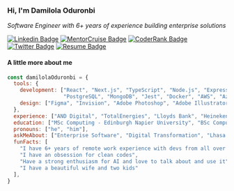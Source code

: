 ### Hi, I'm Damilola Oduronbi
*Software Engineer with 6+ years of experience building enterprise solutions*

[![Linkedin Badge](https://img.shields.io/badge/-LinkedIn-blue)](https://www.linkedin.com/in/doduronbi/)
[![MentorCruise Badge](https://img.shields.io/badge/-MentorCruise-%236C3DFD)](https://mentorcruise.com/mentor/DamilolaOduronbi/)
[![CoderRank Badge](https://img.shields.io/badge/-CodersRank-%234FAEB7)](https://profile.codersrank.io/user/oracleot)
[![Twitter Badge](https://img.shields.io/badge/-Twitter-%2347A1F2)](https://twitter.com/doduronbi)
[![Resume Badge](https://img.shields.io/badge/-Resume-%23333)](https://docs.google.com/document/d/10bu9bcXRXKpy2qvEuh-oqdC64-s8mzTIwEvH56MN--U/edit?usp=sharing)

#### A little more about me

```javascript
const damilolaOduronbi = {
  tools: {
    development: ["React", "Next.js", "TypeScript", "Node.js", "Express", "REST APIs", "GraphQL", 
                  "PostgreSQL", "MongoDB", "Jest", "Docker", "AWS", "Azure", "Terraform"],
    design: ["Figma", "Invision", "Adobe Photoshop", "Adobe Illustrator"]
  },
  experience: ["AND Digital", "TotalEnergies", "Lloyds Bank", "Heineken", "MentorCruise", "TalentUp Africa"],
  education: ["MSc Computing - Edinburgh Napier University", "BSc Computer Science"],
  pronouns: ["he", "him"],
  askMeAbout: ["Enterprise Software", "Digital Transformation", "Lhasa Apso", "PES & FIFA Soccer games"],
  funFacts: [
    "I have 6+ years of remote work experience with devs from all over the world",
    "I have an obsession for clean codes",
    "Have a strong enthusiasm for AI and love to talk about and use it",
    "I have a beautiful wife and two kids"
  ],
}
